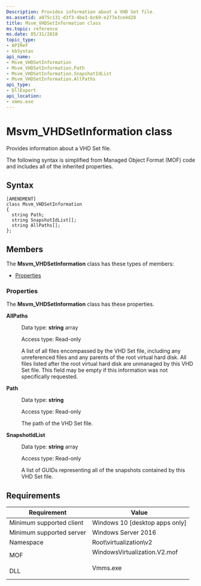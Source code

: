 ```yaml
---
Description: Provides information about a VHD Set file.
ms.assetid: a975c131-d3f3-4be3-bc69-e277e3ce4d28
title: Msvm_VHDSetInformation class
ms.topic: reference
ms.date: 05/31/2018
topic_type: 
- APIRef
- kbSyntax
api_name: 
- Msvm_VHDSetInformation
- Msvm_VHDSetInformation.Path
- Msvm_VHDSetInformation.SnapshotIdList
- Msvm_VHDSetInformation.AllPaths
api_type: 
- DllExport
api_location: 
- vmms.exe
---
```


# Msvm\_VHDSetInformation class

Provides information about a VHD Set file.

The following syntax is simplified from Managed Object Format (MOF) code and includes all of the inherited properties.

## Syntax

``` syntax
[AMENDMENT]
class Msvm_VHDSetInformation
{
  string Path;
  string SnapshotIdList[];
  string AllPaths[];
};
```

## Members

The **Msvm\_VHDSetInformation** class has these types of members:

-   [Properties](#properties)

### Properties

The **Msvm\_VHDSetInformation** class has these properties.

<dl> <dt>

**AllPaths**
</dt> <dd> <dl> <dt>

Data type: **string** array
</dt> <dt>

Access type: Read-only
</dt> </dl>

A list of all files encompassed by the VHD Set file, including any unreferenced files and any parents of the root virtual hard disk. All files listed after the root virtual hard disk are unmanaged by this VHD Set file. This field may be empty if this information was not specifically requested.

</dd> <dt>

**Path**
</dt> <dd> <dl> <dt>

Data type: **string**
</dt> <dt>

Access type: Read-only
</dt> </dl>

The path of the VHD Set file.

</dd> <dt>

**SnapshotIdList**
</dt> <dd> <dl> <dt>

Data type: **string** array
</dt> <dt>

Access type: Read-only
</dt> </dl>

A list of GUIDs representing all of the snapshots contained by this VHD Set file.

</dd> </dl>

## Requirements



| Requirement | Value |
|-------------------------------------|---------------------------------------------------------------------------------------------------------|
| Minimum supported client<br/> | Windows 10 \[desktop apps only\]<br/>                                                             |
| Minimum supported server<br/> | Windows Server 2016<br/>                                                                          |
| Namespace<br/>                | Root\\virtualization\\v2<br/>                                                                     |
| MOF<br/>                      | <dl> <dt>WindowsVirtualization.V2.mof</dt> </dl> |
| DLL<br/>                      | <dl> <dt>Vmms.exe</dt> </dl>                     |



 

 




